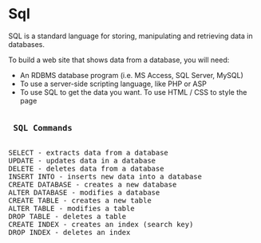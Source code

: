 # Sql
<p> SQL is a standard language for storing, manipulating and retrieving data in databases.</p>
<p> To build a web site that shows data from a database, you will need:</p>
<ul>
<li>An RDBMS database program (i.e. MS Access, SQL Server, MySQL)</li>
<li>To use a server-side scripting language, like PHP or ASP</li>
<li>To use SQL to get the data you want. To use HTML / CSS to style the page</li>
</ul>
<pre>
<h3> SQL Commands</h3>
SELECT - extracts data from a database
UPDATE - updates data in a database
DELETE - deletes data from a database
INSERT INTO - inserts new data into a database
CREATE DATABASE - creates a new database
ALTER DATABASE - modifies a database
CREATE TABLE - creates a new table
ALTER TABLE - modifies a table
DROP TABLE - deletes a table
CREATE INDEX - creates an index (search key)
DROP INDEX - deletes an index
</pre>
